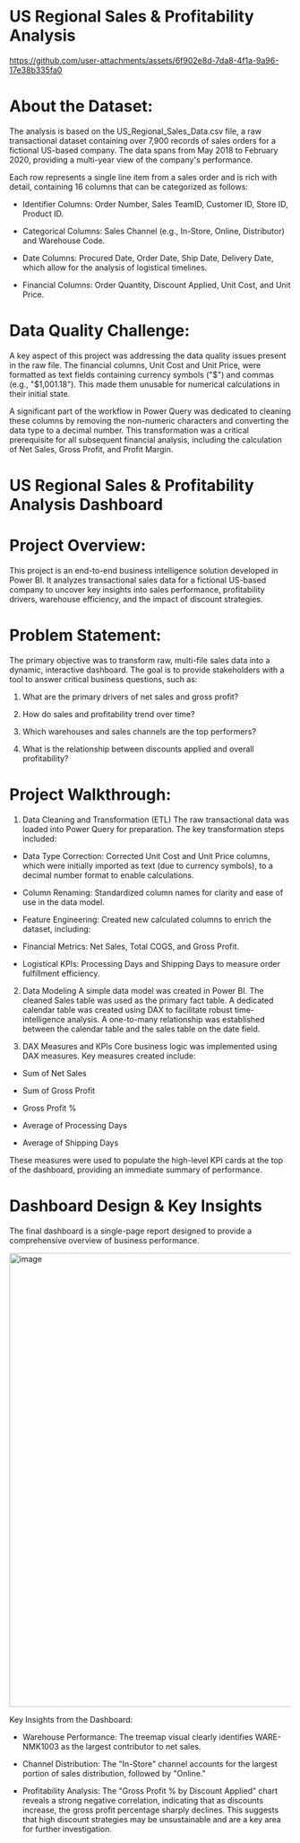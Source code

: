 # US Regional Sales & Profitability Analysis 

https://github.com/user-attachments/assets/6f902e8d-7da8-4f1a-9a96-17e38b335fa0

# About the Dataset:
The analysis is based on the US_Regional_Sales_Data.csv file, a raw transactional dataset containing over 7,900 records of sales orders for a fictional US-based company. The data spans from May 2018 to February 2020, providing a multi-year view of the company's performance.   

Each row represents a single line item from a sales order and is rich with detail, containing 16 columns that can be categorized as follows:

- Identifier Columns: Order Number, Sales TeamID, Customer ID, Store ID, Product ID.

- Categorical Columns: Sales Channel (e.g., In-Store, Online, Distributor) and Warehouse Code.

- Date Columns: Procured Date, Order Date, Ship Date, Delivery Date, which allow for the analysis of logistical timelines.

- Financial Columns: Order Quantity, Discount Applied, Unit Cost, and Unit Price.

# Data Quality Challenge:
A key aspect of this project was addressing the data quality issues present in the raw file. The financial columns, Unit Cost and Unit Price, were formatted as text fields containing currency symbols ("$") and commas (e.g., "$1,001.18"). This made them unusable for numerical calculations in their initial state.   

A significant part of the workflow in Power Query was dedicated to cleaning these columns by removing the non-numeric characters and converting the data type to a decimal number. This transformation was a critical prerequisite for all subsequent financial analysis, including the calculation of Net Sales, Gross Profit, and Profit Margin.

# US Regional Sales & Profitability Analysis Dashboard

# Project Overview:
This project is an end-to-end business intelligence solution developed in Power BI. It analyzes transactional sales data for a fictional US-based company to uncover key insights into sales performance, profitability drivers, warehouse efficiency, and the impact of discount strategies.

# Problem Statement:
The primary objective was to transform raw, multi-file sales data into a dynamic, interactive dashboard. The goal is to provide stakeholders with a tool to answer critical business questions, such as:

1) What are the primary drivers of net sales and gross profit?

2) How do sales and profitability trend over time?

3) Which warehouses and sales channels are the top performers?

4) What is the relationship between discounts applied and overall profitability?

# Project Walkthrough:
1. Data Cleaning and Transformation (ETL) The raw transactional data was loaded into Power Query for preparation. The key transformation steps included:

- Data Type Correction: Corrected Unit Cost and Unit Price columns, which were initially imported as text (due to currency symbols), to a decimal number format to enable calculations.

- Column Renaming: Standardized column names for clarity and ease of use in the data model.

- Feature Engineering: Created new calculated columns to enrich the dataset, including:

- Financial Metrics: Net Sales, Total COGS, and Gross Profit.

- Logistical KPIs: Processing Days and Shipping Days to measure order fulfillment efficiency.

2. Data Modeling A simple data model was created in Power BI. The cleaned Sales table was used as the primary fact table. A dedicated calendar table was created using DAX to facilitate robust time-intelligence analysis. A one-to-many relationship was established between the calendar table and the sales table on the date field.

3. DAX Measures and KPIs Core business logic was implemented using DAX measures. Key measures created include:

- Sum of Net Sales

- Sum of Gross Profit

- Gross Profit %

- Average of Processing Days

- Average of Shipping Days

These measures were used to populate the high-level KPI cards at the top of the dashboard, providing an immediate summary of performance.

# Dashboard Design & Key Insights
The final dashboard is a single-page report designed to provide a comprehensive overview of business performance.

<img width="1380" height="809" alt="image" src="https://github.com/user-attachments/assets/031c768c-e500-4a6a-b6fa-6465bc40c777" />


Key Insights from the Dashboard:

- Warehouse Performance: The treemap visual clearly identifies WARE-NMK1003 as the largest contributor to net sales.

- Channel Distribution: The "In-Store" channel accounts for the largest portion of sales distribution, followed by "Online."

- Profitability Analysis: The "Gross Profit % by Discount Applied" chart reveals a strong negative correlation, indicating that as discounts increase, the gross profit percentage sharply declines. This suggests that high discount strategies may be unsustainable and are a key area for further investigation.

